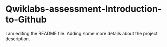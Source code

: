 # Qwiklabs-assessment-Introduction-to-Github
I am editing the README file. Adding some more details about the project description.


